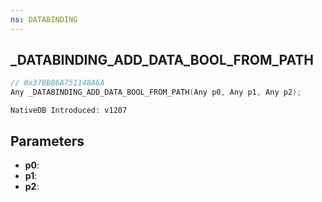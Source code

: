 ```yaml
---
ns: DATABINDING
---
```

## _DATABINDING_ADD_DATA_BOOL_FROM_PATH

```c
// 0x37BB86A751148A6A
Any _DATABINDING_ADD_DATA_BOOL_FROM_PATH(Any p0, Any p1, Any p2);
```

```
NativeDB Introduced: v1207
```

## Parameters
* **p0**:
* **p1**:
* **p2**:
